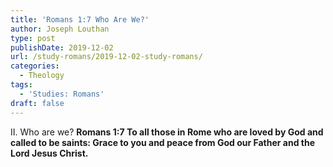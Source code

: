 ```yaml
---
title: 'Romans 1:7 Who Are We?'
author: Joseph Louthan
type: post
publishDate: 2019-12-02
url: /study-romans/2019-12-02-study-romans/
categories:
  - Theology
tags:
  - 'Studies: Romans'
draft: false
---
```

II. Who are we?
**Romans 1:7 To all those in Rome who are loved by God and called to be saints: Grace to you and peace from God our Father and the Lord Jesus Christ.**
